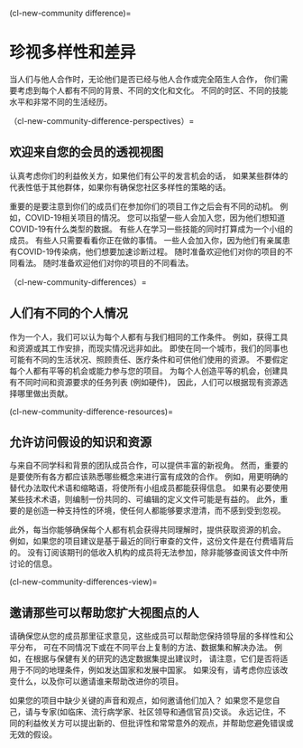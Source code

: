 (cl-new-community difference)=
# 珍视多样性和差异

当人们与他人合作时，无论他们是否已经与他人合作或完全陌生人合作， 你们需要考虑到每个人都有不同的背景、不同的文化和文化。 不同的时区、不同的技能水平和非常不同的生活经历。

（cl-new-community-difference-perspectives）=
## 欢迎来自您的会员的透视视图

认真考虑你们的利益攸关方，如果他们有公平的发言机会的话， 如果某些群体的代表性低于其他群体，如果你有确保您社区多样性的策略的话。

重要的是要注意到你们的成员们在参加你们的项目工作之后会有不同的动机。 例如，COVID-19相关项目的情况。 您可以指望一些人会加入您，因为他们想知道COVID-19有什么类型的数据。 有些人在学习一些技能的同时打算成为一个小组的成员。 有些人只需要看看你正在做的事情。 一些人会加入你，因为他们有亲属患有COVID-19传染病，他们想要加速诊断过程。 随时准备欢迎他们对你的项目的不同看法。 随时准备欢迎他们对你的项目的不同看法。

（cl-new-community-differences）=
## 人们有不同的个人情况

作为一个人，我们可以认为每个人都有与我们相同的工作条件。 例如，获得工具和资源或其工作安排，而现实情况远非如此。 即使在同一个城市，我们的同事也可能有不同的生活状况、照顾责任、医疗条件和可供他们使用的资源。 不要假定每个人都有平等的机会或能力参与您的项目。 为每个人创造平等的机会，创建具有不同时间和资源要求的任务列表 (例如硬件)， 因此，人们可以根据现有资源选择哪里做出贡献。

(cl-new-community-difference-resources)=
## 允许访问假设的知识和资源

与来自不同学科和背景的团队成员合作，可以提供丰富的新视角。 然而，重要的是要使所有各方都应该熟悉哪些概念来进行富有成效的合作。 例如，用更明确的替代办法取代术语和缩略语，将使所有小组成员都能获得信息。 如果有必要使用某些技术术语，则编制一份共同的、可编辑的定义文件可能是有益的。 此外，重要的是创造一种支持性的环境，使任何人都能够要求澄清，而不感到受到忽视。

此外，每当你能够确保每个人都有机会获得共同理解时，提供获取资源的机会。 例如，如果您的项目建议是基于最近的同行审查的文件，这份文件是在付费墙背后的。 没有订阅该期刊的低收入机构的成员将无法参加，除非能够查阅该文件中所讨论的信息。

(cl-new-community-differences-view)=
## 邀请那些可以帮助您扩大视图点的人

请确保您从您的成员那里征求意见，这些成员可以帮助您保持领导层的多样性和公平分布， 可在不同情况下或在不同平台上复制的方法、数据集和解决办法。 例如，在根据与保健有关的研究的选定数据集提出建议时， 请注意，它们是否将适用于不同的地理条件，例如发达国家和发展中国家。 如果没有，请考虑你应该改变什么，以及你可以邀请谁来帮助改进你的项目。

如果您的项目中缺少关键的声音和观点，如何邀请他们加入？ 如果您不是您自己，请与专家(如临床、流行病学家、社区领导和通信官员)交谈。 永远记住，不同的利益攸关方可以提出新的、但批评性和常常意外的观点，并帮助您避免错误或无效的假设。

